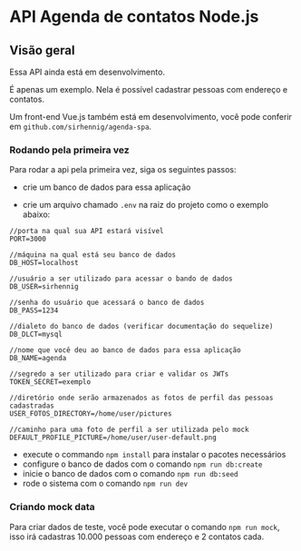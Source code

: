 # API Agenda de contatos Node.js

## Visão geral
Essa API ainda está em desenvolvimento.

É apenas um exemplo. Nela é possível cadastrar pessoas com endereço e contatos.

Um front-end Vue.js também está em desenvolvimento, você pode conferir em `github.com/sirhennig/agenda-spa`.

### Rodando pela primeira vez
Para rodar a api pela primeira vez, siga os seguintes passos:

* crie um banco de dados para essa aplicação

* crie um arquivo chamado `.env` na raiz do projeto como o exemplo abaixo:
```
//porta na qual sua API estará visível
PORT=3000

//máquina na qual está seu banco de dados
DB_HOST=localhost

//usuário a ser utilizado para acessar o bando de dados
DB_USER=sirhennig

//senha do usuário que acessará o banco de dados
DB_PASS=1234

//dialeto do banco de dados (verificar documentação do sequelize)
DB_DLCT=mysql

//nome que você deu ao banco de dados para essa aplicação
DB_NAME=agenda

//segredo a ser utilizado para criar e validar os JWTs
TOKEN_SECRET=exemplo

//diretório onde serão armazenados as fotos de perfil das pessoas cadastradas
USER_FOTOS_DIRECTORY=/home/user/pictures

//caminho para uma foto de perfil a ser utilizada pelo mock
DEFAULT_PROFILE_PICTURE=/home/user/user-default.png
```
* execute o commando `npm install` para instalar o pacotes necessários
* configure o banco de dados com o comando `npm run db:create`
* inicie o banco de dados com o comando `npm run db:seed`
* rode o sistema com o comando `npm run dev`

### Criando mock data
Para criar dados de teste, você pode executar o comando `npm run mock`, isso irá cadastras 10.000 pessoas com endereço e 2 contatos cada.